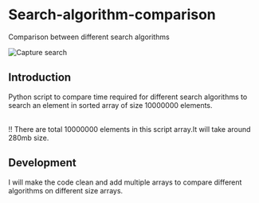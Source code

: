 # Search-algorithm-comparison
  Comparison between different search algorithms
  
![Capture search](https://user-images.githubusercontent.com/70326109/136650556-10718bef-1669-43b8-a4b1-7b028ffc4085.PNG)
  
## Introduction
Python script to compare time required for different search algorithms to search an element in sorted array of size 10000000
elements.<br><br>

!! There are total 10000000 elements in this script array.It will take around 280mb size.

## Development
I will make the code clean and add multiple arrays to compare different algorithms on different size arrays.
